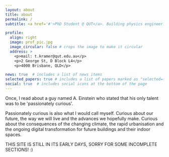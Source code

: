 ```yaml
---
layout: about
title: about
permalink: /
subtitle: <a href='#'>PhD Student @ QUT</a>. Building physics engineer.

profile:
  align: right
  image: prof_pic.jpg
  image_circular: false # crops the image to make it circular
  address: >
    <p>mail: t.kramer@qut.edu.au</p>
    <p>2 George St, D Block L4</p>
    <p>4000 Brisbane, QLD</p>

news: true  # includes a list of news items
selected_papers: true # includes a list of papers marked as "selected={true}"
social: true  # includes social icons at the bottom of the page
---
```


Once, I read about a guy named A. Einstein who stated that his only talent was to be 'passionately curious'.

Passionately curious is also what I would call myself. Curious about our future, the way we will live and the advances we hopefully make. Curious about the consequences of the changing climate, the rapid urbanisation and the ongoing digital transformation for future buildings and their indoor spaces.

THIS SITE IS STILL IN ITS EARLY DAYS, SORRY FOR SOME INCOMPLETE SECTIONS! :)
